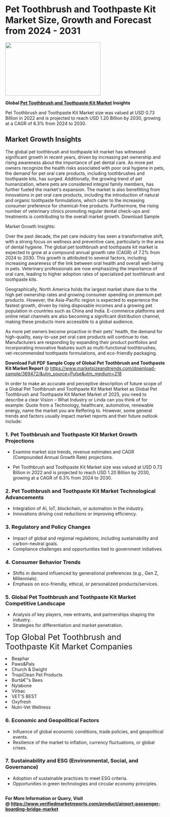 <H1>Pet Toothbrush and Toothpaste Kit Market Size, Growth and Forecast from 2024 - 2031</H1><img class="aligncenter size-medium wp-image-584254" src="https://thirdeyenews.in/wp-content/uploads/2024/09/Global-Market-Research-300x168.jpeg" alt="" width="300" height="168" /><p><strong>Global&nbsp;<a href="https://www.marketsizeandtrends.com/download-sample/369472/&amp;utm_source=Pulse&amp;utm_medium=218">Pet Toothbrush and Toothpaste Kit Market</a> Insights</strong></p><p>Pet Toothbrush and Toothpaste Kit Market size was valued at USD 0.73 Billion in 2022 and is projected to reach USD 1.20 Billion by 2030, growing at a CAGR of 6.3% from 2024 to 2030.</p><p><h2>Market Growth Insights</h2> <p>The global pet toothbrush and toothpaste kit market has witnessed significant growth in recent years, driven by increasing pet ownership and rising awareness about the importance of pet dental care. As more pet owners recognize the health risks associated with poor oral hygiene in pets, the demand for pet oral care products, including toothbrushes and toothpaste kits, has surged. Additionally, the growing trend of pet humanization, where pets are considered integral family members, has further fueled the market's expansion. The market is also benefitting from innovations in pet oral care products, including the introduction of natural and organic toothpaste formulations, which cater to the increasing consumer preference for chemical-free products. Furthermore, the rising number of veterinary clinics promoting regular dental check-ups and treatments is contributing to the overall market growth. Download Sample</p> <p>Market Growth Insights:</p> <p>Over the past decade, the pet care industry has seen a transformative shift, with a strong focus on wellness and preventive care, particularly in the area of dental hygiene. The global pet toothbrush and toothpaste kit market is expected to grow at a compound annual growth rate (CAGR) of 7.2% from 2024 to 2030. This growth is attributed to several factors, including increasing awareness of the link between oral health and overall well-being in pets. Veterinary professionals are now emphasizing the importance of oral care, leading to higher adoption rates of specialized pet toothbrush and toothpaste kits.</p> <p>Geographically, North America holds the largest market share due to the high pet ownership rates and growing consumer spending on premium pet products. However, the Asia-Pacific region is expected to experience the fastest growth, driven by rising disposable incomes and a growing pet population in countries such as China and India. E-commerce platforms and online retail channels are also becoming a significant distribution channel, making these products more accessible to a global audience.</p> <p>As more pet owners become proactive in their pets' health, the demand for high-quality, easy-to-use pet oral care products will continue to rise. Manufacturers are responding by expanding their product portfolios and incorporating innovative features such as multi-functional toothbrushes, vet-recommended toothpaste formulations, and eco-friendly packaging.</p> <p></p><p><span class=""><strong>Download Full PDF Sample Copy of Global Pet Toothbrush and Toothpaste Kit Market Report</strong> @ <a href="https://www.marketsizeandtrends.com/download-sample/369472/&amp;utm_source=Pulse&amp;utm_medium=218" target="_blank">https://www.marketsizeandtrends.com/download-sample/369472/&amp;utm_source=Pulse&amp;utm_medium=218</a></span></p><p>In order to make an accurate and perceptive description of future scope of a Global&nbsp;Pet Toothbrush and Toothpaste Kit Market Market as Global&nbsp;Pet Toothbrush and Toothpaste Kit Market Market of 2025, you need to describe a clear Vision &ndash; What Industry or Linda can you think of for example: Quote from a Technology, healthcare, automotive, renewable energy, name the market you are Reffering to. However, some general trends and factors usually impact market reports and their future outlook include:</p><h3>1.&nbsp;<strong>Pet Toothbrush and Toothpaste Kit Market Growth Projections</strong></h3><ul><li>Examine market size trends, revenue estimates and CAGR (Compounded Annual Growth Rate) projections.</li><li><p>Pet Toothbrush and Toothpaste Kit Market size was valued at USD 0.73 Billion in 2022 and is projected to reach USD 1.20 Billion by 2030, growing at a CAGR of 6.3% from 2024 to 2030.</p></li></ul><h3>2.&nbsp;<strong>Pet Toothbrush and Toothpaste Kit Market Technological Advancements</strong></h3><ul><li>Integration of AI, IoT, blockchain, or automation in the industry.</li><li>Innovations driving cost reductions or improving efficiency.</li></ul><h3>3.&nbsp;<strong>Regulatory and Policy Changes</strong></h3><ul><li>Impact of global and regional regulations, including sustainability and carbon-neutral goals.</li><li>Compliance challenges and opportunities tied to government initiatives.</li></ul><h3>4.&nbsp;<strong>Consumer Behavior Trends</strong></h3><ul><li>Shifts in demand influenced by generational preferences (e.g., Gen Z, Millennials).</li><li>Emphasis on eco-friendly, ethical, or personalized products/services.</li></ul><h3>5.&nbsp;<strong>Global Pet Toothbrush and Toothpaste Kit Market Competitive Landscape</strong></h3><ul><li>Analysis of key players, new entrants, and partnerships shaping the industry.</li><li>Strategies for differentiation and market penetration.</li></ul><p data-pm-slice="1 1 []"><span style="color: inherit; font-family: inherit; font-size: 25px;">Top Global Pet Toothbrush and Toothpaste Kit Market Companies</span></p><div class="" data-test-id=""><p><li>Beaphar</li><li> Paws&Pals</li><li> Church & Dwight</li><li> TropiClean Pet Products</li><li> Burtâ€™s Bees</li><li> Nylabone</li><li> Virbac</li><li> VET'S BEST</li><li> Oxyfresh</li><li> Nutri-Vet Wellness</li></p></div><h3>6.&nbsp;<strong>Economic and Geopolitical Factors</strong></h3><ul><li>Influence of global economic conditions, trade policies, and geopolitical events.</li><li>Resilience of the market to inflation, currency fluctuations, or global crises.</li></ul><h3>7.&nbsp;<strong>Sustainability and ESG (Environmental, Social, and Governance)</strong></h3><ul><li>Adoption of sustainable practices to meet ESG criteria.</li><li>Opportunities in green technologies and circular economy principles.</li></ul><h2><strong style="font-size: 14px;">For More Information or Query, Visit @&nbsp;</strong><a style="background-color: #ffffff; font-size: 14px;" href="https://www.marketsizeandtrends.com/report/pet-toothbrush-and-toothpaste-kit-market/" target="_blank">https://www.verifiedmarketreports.com/product/airport-passenger-boarding-bridge-market</a></h2>
